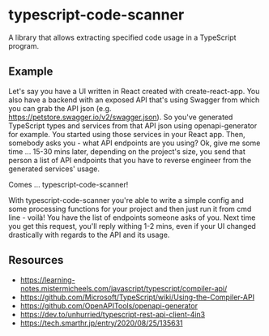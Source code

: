 # typescript-code-scanner
A library that allows extracting specified code usage in a TypeScript program.

## Example
Let's say you have a UI written in React created with create-react-app. You also have a backend with an exposed API that's using Swagger from which you can grab the API json (e.g. https://petstore.swagger.io/v2/swagger.json).
So you've generated TypeScript types and services from that API json using openapi-generator for example. You started using those services in your React app.
Then, somebody asks you - what API endpoints are you using? Ok, give me some time ... 15-30 mins later, depending on the project's size, you send that person a list of API endpoints that you have to reverse engineer from the generated services' usage.

Comes ... typescript-code-scanner!

With typescript-code-scanner you're able to write a simple config and some processing functions for your project and then just run it from cmd line - voilà! You have the list of endpoints someone asks of you. Next time you get this request, you'll reply withing 1-2 mins, even if your UI changed drastically with regards to the API and its usage.

## Resources
- https://learning-notes.mistermicheels.com/javascript/typescript/compiler-api/
- https://github.com/Microsoft/TypeScript/wiki/Using-the-Compiler-API
- https://github.com/OpenAPITools/openapi-generator
- https://dev.to/unhurried/typescript-rest-api-client-4in3
- https://tech.smarthr.jp/entry/2020/08/25/135631
